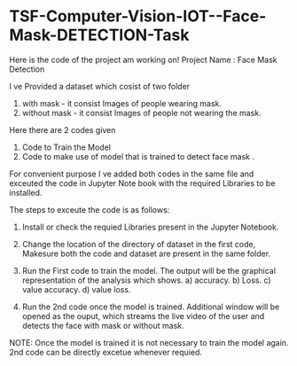 # TSF-Computer-Vision-IOT--Face-Mask-DETECTION-Task

Here is the code of the project am working on!
Project Name : Face Mask Detection 

I ve Provided a dataset which cosist of two folder    
1. with mask     - it consist Images of people wearing mask.
2. without mask  - it consist Images of people not wearing the mask.
                                                      


Here there are 2 codes given    
1. Code to Train the Model
2. Code to make use of model that is trained to detect face mask .
             
             
                                
For convenient purpose I ve added both codes in the same file and exceuted the code in Jupyter Note book with the required Libraries to be installed.                                

The steps to exceute the code is as follows: 

1. Install or check the requied Libraries present in the Jupyter Notebook.

2. Change the location of the directory of dataset in the first code, Makesure both the code and dataset are present in the same folder. 
 
3. Run the First code to train the model. The output will be the graphical representation of the analysis which shows.
a) accuracy.
b) Loss.
c) value accuracy.
d) value loss.

4. Run the 2nd code once the model is trained. Additional window will be opened as the ouput, which streams the live video of the user and detects the face with mask or without mask.


NOTE: Once the model is trained it is not necessary to train the model again. 2nd code can be directly excetue whenever requied.
